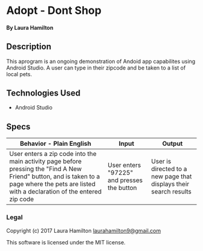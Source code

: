# Adopt - Dont Shop

#### By Laura Hamilton

## Description

This aprogram is an ongoing demonstration of Andoid app capabilites using Android Studio. A user can type in their zipcode and be taken to a list of local pets.

## Technologies Used

* Android Studio

## Specs

|Behavior - Plain English|Input|Output|
|---|---|---|
|User enters a zip code into the main activity page before pressing the "Find A New Friend" button, and is taken to a page where the pets are listed with a declaration of the entered zip code|User enters "97225" and presses the button|User is directed to a new page that displays their search results|

### Legal

Copyright (c) 2017 Laura Hamilton laurahamilton9@gmail.com

This software is licensed under the MIT license.
